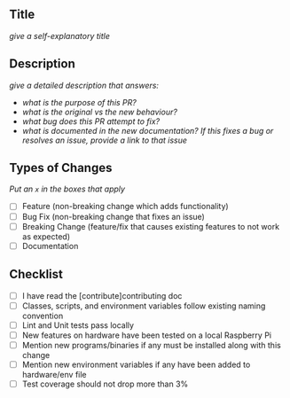 ## Title
_give a self-explanatory title_

## Description
_give a detailed description that answers:_
- _what is the purpose of this PR?_
- _what is the original vs the new behaviour?_
- _what bug does this PR attempt to fix?_
- _what is documented in the new documentation?_
_If this fixes a bug or resolves an issue, provide a link to that issue_

## Types of Changes
_Put an `x` in the boxes that apply_

- [ ] Feature (non-breaking change which adds functionality)
- [ ] Bug Fix (non-breaking change that fixes an issue)
- [ ] Breaking Change (feature/fix that causes existing features to not work as expected)
- [ ] Documentation

## Checklist

- [ ] I have read the [contribute]contributing<link> doc
- [ ] Classes, scripts, and environment variables follow existing naming convention
- [ ] Lint and Unit tests pass locally
- [ ] New features on hardware have been tested on a local Raspberry Pi
- [ ] Mention new programs/binaries if any must be installed along with this change
- [ ] Mention new environment variables if any have been added to hardware/env file
- [ ] Test coverage should not drop more than 3%